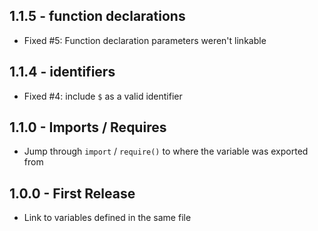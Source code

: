 ## 1.1.5 - function declarations
* Fixed #5: Function declaration parameters weren't linkable

## 1.1.4 - identifiers
* Fixed #4: include `$` as a valid identifier

## 1.1.0 - Imports / Requires
* Jump through `import` / `require()` to where the variable was exported from

## 1.0.0 - First Release
* Link to variables defined in the same file
